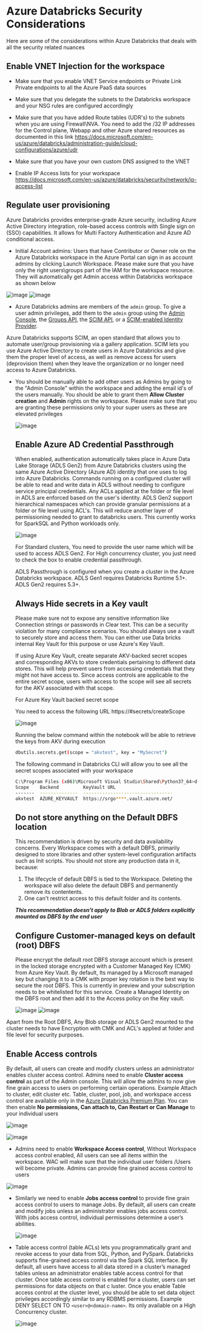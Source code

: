 #  Azure Databricks Security Considerations

Here are some of the considerations within Azure Databricks that deals with all the security related nuances

## **Enable VNET Injection for the workspace**

- Make sure that you enable VNET Service endpoints or Private Link Private endpoints to all the Azure PaaS data sources

- Make sure that you delegate the subnets to the Databricks workspace and your NSG rules are configured accordingly

- Make sure that you have added Route tables (UDR's) to the subnets when you are using Firewall\NVA. You need to add the /32 IP addresses for the Control plane, Webapp and other Azure shared resources as documented in this link https://docs.microsoft.com/en-us/azure/databricks/administration-guide/cloud-configurations/azure/udr

- Make sure that you have your own custom DNS assigned to the VNET

- Enable IP Access lists for your workspace https://docs.microsoft.com/en-us/azure/databricks/security/network/ip-access-list

  

## **Regulate user provisioning**

Azure Databricks provides enterprise-grade Azure security, including Azure Active Directory integration, role-based access controls with Single sign on (SSO) capabilities. It allows for Multi Factory Authentication and Azure AD conditional access.

- Initial Account admins: Users that have Contributor or Owner role on the Azure Databricks workspace in the Azure Portal can sign in as account admins by clicking Launch Workspace. Please make sure that you have only the right users\groups part of the IAM for the workspace resource. They will automatically get Admin access within Databricks workspace as shown below

![image](https://user-images.githubusercontent.com/22504173/92905619-cc641380-f3f1-11ea-9e4c-097bc95c414e.png)
![image](https://user-images.githubusercontent.com/22504173/92905628-d0903100-f3f1-11ea-82b7-8e4e42114d8d.png)

- Azure Databricks admins are members of the `admin` group. To give a user admin privileges, add them to the `admin` group using the [Admin Console](https://docs.microsoft.com/en-us/azure/databricks/administration-guide/admin-console), the [Groups API](https://docs.microsoft.com/en-us/azure/databricks/dev-tools/api/latest/groups), the [SCIM API](https://docs.microsoft.com/en-us/azure/databricks/dev-tools/api/latest/scim/), or a [SCIM-enabled Identity Provider](https://docs.microsoft.com/en-us/azure/databricks/administration-guide/users-groups/scim/).

Azure Databricks supports SCIM, an open standard that allows you to automate user/group provisioning via a gallery application. SCIM lets you use Azure Active Directory to create users in Azure Databricks and give them the proper level of access, as well as remove access for users (deprovision them) when they leave the organization or no longer need access to Azure Databricks.


- You should be manually able to add other users as Admins by going to the "Admin Console" within the workspace and adding the email id's of the users manually. You should be able to grant them **Allow Cluster creation** and **Admin** rights on the workspace. Please make sure that you are granting these permissions only to your super users as these are elevated privileges

  ![image](https://user-images.githubusercontent.com/22504173/92907414-4c3ead80-f3f3-11ea-86f0-e99cce3fb572.png)

  

  

  ## Enable Azure AD Credential Passthrough

  When enabled, authentication automatically takes place in Azure Data Lake Storage (ADLS Gen2) from Azure Databricks clusters using the same Azure Active Directory (Azure AD) identity that one uses to log into Azure Databricks. Commands running on a configured cluster will be able to read and write data in ADLS without needing to configure service principal credentials. Any ACLs applied at the folder or file level in ADLS are enforced based on the user's identity. ADLS Gen2 support hierarchical namespaces which can provide granular permissions at a folder or file level using ACL's. This will reduce another layer of permissioning needed to grant to databricks users. This currently works for SparkSQL and Python workloads only.

  ![image](https://user-images.githubusercontent.com/22504173/92925511-98e0b380-f408-11ea-9711-6fba5b78c805.png)

  For Standard clusters, You need to provide the user name which will be used to access ADLS Gen2. For High concurrency cluster, you just need to check the box to enable credential passthrough. 

  ADLS Passthrough is configured when you create a cluster in the Azure Databricks workspace. ADLS Gen1 requires Databricks Runtime 5.1+. ADLS Gen2 requires 5.3+.

  

  ## Always Hide secrets in a Key vault

  Please make sure not to expose any sensitive information like Connection strings or passwords in Clear text. This can be a security violation for many compliance scenarios. You should always use a vault to securely store and access them. You can either use Data bricks internal Key Vault for this purpose or use Azure's Key Vault.

  If using Azure Key Vault, create separate AKV-backed secret scopes and corresponding AKVs to store credentials pertaining to different data stores. This will help prevent users from accessing credentials that they might not have access to. Since access controls are applicable to the entire secret scope, users with access to the scope will see all secrets for the AKV associated with that scope.

  For Azure Key Vault backed secret scope

  You need to access the following URL  https://<databricks workspace URL>#secrets/createScope

  ![image](https://user-images.githubusercontent.com/22504173/92942989-33002600-f420-11ea-8131-13d568efb3de.png)

  

  Running the below command within the notebook will be able to retrieve the keys from AKV during execution

  ```bash
  dbutils.secrets.get(scope = "akvtest", key = "MySecret")
  ```

  The following command in Databricks CLI will allow you to see all the secret scopes associated with your workspace

  ```bash
  C:\Program Files (x86)\Microsoft Visual Studio\Shared\Python37_64>databricks secrets list-scopes
  Scope    Backend         KeyVault URL
  -------  --------------  ---------------------------------
  akvtest  AZURE_KEYVAULT  https://srgo****.vault.azure.net/
  ```

  

  

  ## Do not store anything on the Default DBFS location

  This recommendation is driven by security and data availability concerns. Every Workspace comes with a default DBFS, primarily designed to store libraries and other system-level configuration artifacts such as Init scripts. You should not store any production data in it, because:

  1. The lifecycle of default DBFS is tied to the Workspace. Deleting the workspace will also delete the default DBFS and permanently remove its contentents.
  2. One can't restrict access to this default folder and its contents.

  ***This recommendation doesn't apply to Blob or ADLS folders explicitly mounted as DBFS by the end user***

  

  

  ## Configure Customer-managed keys on default (root) DBFS

  Please encrypt the default root DBFS storage account which is present in the locked storage encrypted with a Customer Managed Key (CMK) from Azure Key Vault. By default, Its managed by a Microsoft managed key but changing it to a CMK with proper key rotation is the best way to secure the root DBFS. This is currently in preview and your subscription needs to be whitelisted for this service. Create a Managed Identity on the DBFS root and then add it to the Access policy on the Key vault.

  ![image](https://user-images.githubusercontent.com/22504173/92959241-74e99600-f439-11ea-865b-84d528ff6571.png)
  ![image](https://user-images.githubusercontent.com/22504173/92959255-79ae4a00-f439-11ea-86a3-9ef6efe4bd9c.png)

 Apart from the Root DBFS, Any Blob storage or ADLS Gen2 mounted to the cluster needs to have Encryption with CMK and ACL's applied at folder and file level for security purposes.

  

  ## **Enable Access controls**

  By default, all users can create and modify clusters unless an administrator enables cluster access control. Admins need to enable **Cluster access control** as part of the Admin console. This will allow the admins to now give fine grain access to users on performing certain operations. Example Attach to cluster, edit cluster etc. Table, cluster, pool, job, and workspace access control are available only in the [Azure Databricks Premium Plan](https://databricks.com/product/azure-pricing). You can then enable **No permissions, Can attach to, Can Restart or Can Manage** to your individual users

  ![image](https://user-images.githubusercontent.com/22504173/92912811-2a93f500-f3f8-11ea-9af2-1ca84dbb32fe.png)


  ![image](https://user-images.githubusercontent.com/22504173/92914411-9b87dc80-f3f9-11ea-803b-fdbea72a4b54.png)

- Admins need to enable **Workspace Access control**, Without Workspace access control enabled, All users can see all items within the workspace. WAC will make sure that the individual user folders /Users will become private. Admins can provide fine grained access control to users 


![image](https://user-images.githubusercontent.com/22504173/92913462-c4f43880-f3f8-11ea-9e97-eafd073fe456.png)



- Similarly we need to enable **Jobs access control** to provide fine grain access control to users to manage Jobs. By default, all users can create and modify jobs unless an administrator enables jobs access control. With jobs access control, individual permissions determine a user’s abilities.

  ![image](https://user-images.githubusercontent.com/22504173/92915285-69c34580-f3fa-11ea-9991-f97fd64aaf7c.png)

- Table access control (table ACLs) lets you programmatically grant and revoke access to your data from SQL, Python, and PySpark. Databricks supports fine-grained access control via the Spark SQL interface. By default, all users have access to all data stored in a cluster’s managed tables unless an administrator enables table access control for that cluster. Once table access control is enabled for a cluster, users can set permissions for data objects on that c luster. Once you enable Table access control at the cluster level, you should be able to set data object privileges accordingly similar to any RDBMS permissions. Example DENY SELECT ON <table-name> TO `<user>@<domain-name>`. Its only available on a High Concurrency cluster.

  ![image](https://user-images.githubusercontent.com/22504173/92916985-09cd9e80-f3fc-11ea-92e2-a80a7976505d.png)



